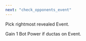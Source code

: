 ```yaml
---
next: "check_opponents_event"
---
```


Pick rightmost revealed Event.

Gain 1 Bot Power if ductas on Event.
